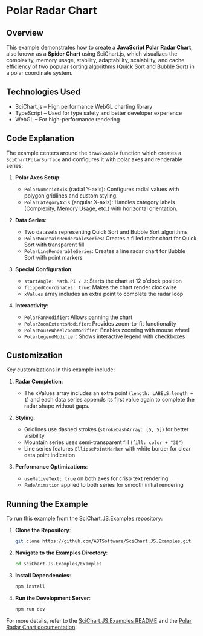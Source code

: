 # Polar Radar Chart

## Overview

This example demonstrates how to create a **JavaScript Polar Radar Chart**, also known as a **Spider Chart** using SciChart.js, which visualizes the complexity, memory usage, stability, adaptability, scalability, and cache efficiency of two popular sorting algorithms (Quick Sort and Bubble Sort) in a polar coordinate system.

## Technologies Used

-   SciChart.js – High performance WebGL charting library
-   TypeScript – Used for type safety and better developer experience
-   WebGL – For high-performance rendering

## Code Explanation

The example centers around the `drawExample` function which creates a `SciChartPolarSurface` and configures it with polar axes and renderable series:

1. **Polar Axes Setup**:

    - `PolarNumericAxis` (radial Y-axis): Configures radial values with polygon gridlines and custom styling.
    - `PolarCategoryAxis` (angular X-axis): Handles category labels (Complexity, Memory Usage, etc.) with horizontal orientation.

2. **Data Series**:

    - Two datasets representing Quick Sort and Bubble Sort algorithms
    - `PolarMountainRenderableSeries`: Creates a filled radar chart for Quick Sort with transparent fill
    - `PolarLineRenderableSeries`: Creates a line radar chart for Bubble Sort with point markers

3. **Special Configuration**:

    - `startAngle: Math.PI / 2`: Starts the chart at 12 o'clock position
    - `flippedCoordinates: true`: Makes the chart render clockwise
    - `xValues` array includes an extra point to complete the radar loop

4. **Interactivity**:
    - `PolarPanModifier`: Allows panning the chart
    - `PolarZoomExtentsModifier`: Provides zoom-to-fit functionality
    - `PolarMouseWheelZoomModifier`: Enables zooming with mouse wheel
    - `PolarLegendModifier`: Shows interactive legend with checkboxes

## Customization

Key customizations in this example include:

1. **Radar Completion**:

    - The xValues array includes an extra point (`length: LABELS.length + 1`) and each data series appends its first value again to complete the radar shape without gaps.

2. **Styling**:

    - Gridlines use dashed strokes (`strokeDashArray: [5, 5]`) for better visibility
    - Mountain series uses semi-transparent fill (`fill: color + "30"`)
    - Line series features `EllipsePointMarker` with white border for clear data point indication

3. **Performance Optimizations**:
    - `useNativeText: true` on both axes for crisp text rendering
    - `FadeAnimation` applied to both series for smooth initial rendering

## Running the Example

To run this example from the SciChart.JS.Examples repository:

1. **Clone the Repository**:

    ```bash
    git clone https://github.com/ABTSoftware/SciChart.JS.Examples.git
    ```

2. **Navigate to the Examples Directory**:

    ```bash
    cd SciChart.JS.Examples/Examples
    ```

3. **Install Dependencies**:

    ```bash
    npm install
    ```

4. **Run the Development Server**:
    ```bash
    npm run dev
    ```

For more details, refer to the [SciChart.JS.Examples README](https://github.com/ABTSoftware/SciChart.JS.Examples/blob/master/README.md) and the [Polar Radar Chart documentation](https://www.scichart.com/documentation/js/v4/2d-charts/chart-types/polar-radar-chart/).
